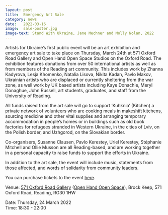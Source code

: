 ```yaml
---
layout: post
title:  Emergency Art Sale
category: news
date:   2022-03-16
image:  sale-poster.jpg
image-text: Stand With Ukraine, Jane Mechner and Molly Nolan, 2022
---
```

Artists for Ukraine’s first public event will be an art exhibition and emergency art sale to take place on Thursday, March 24th at 571 Oxford Road Gallery and Open Hand Open Space Studios on the Oxford Road. The exhibition features donations from over 50 international artists as well as from members of the Reading art community. This includes work by Zhanna Kadyrova, Lesja Khomenko, Natalia Lisova, Nikita Kadan, Pavlo Makov, Ukrainian artists who are displaced or currently sheltering from the war zone, as well work by UK based artists including Kaye Donachie, Meryl Donaghue, John Russell, art students, graduates, and staff from the University of Reading.

All funds raised from the art sale will go to support ‘Kuhknia’ (Kitchen) a private network of volunteers who are cooking meals in makeshift kitchens, sourcing medicine and other vital supplies and arranging temporary accommodation in people’s homes or in buildings such as old book factories for refugees stranded in Western Ukraine, in the cities of Lviv, on the Polish border, and Uzhgorod, on the Slovakian border.

Co-organisers, Susanne Clausen, Pavlo Kerestey, Uriel Kerestey, Stéphanie Mitchell and Ollie Musson are all Reading-based, and are working together in a personal capacity to raise funds to support the efforts in Ukraine.

In addition to the art sale, the event will include music, statements from those affected, and words of solidarity from community leaders.

You can purchase tickets to the event <a href="https://www.eventbrite.co.uk/e/artists-for-ukraine-art-sale-tickets-296232668887?aff=ebdsoporgprofile">here</a>.

Venue: <a href="https://fivesevenone.org">571 Oxford Road Gallery</a> (<a href="https://ohos.org.uk">Open Hand Open Space</a>), Brock Keep, 571 Oxford Road, Reading, RG30 1HW

Date: Thursday, 24 March 2022<br>
Time: 18:30 - 22:00
